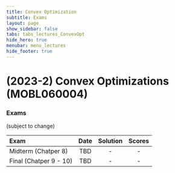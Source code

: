 ```yaml
---
title: Convex Optimization
subtitle: Exams
layout: page
show_sidebar: false
tabs: tabs_lectures_ConvexOpt
hide_hero: true
menubar: menu_lectures
hide_footer: true
---
```


# (2023-2) Convex Optimizations (MOBL060004)

### Exams

(subject to change)

| Exam | Date | Solution | Scores |
|:---|:---:|:---:|:---:|
| Midterm (Chatper 8) | TBD | - | - |
| Final (Chatper 9 - 10) | TBD | - | - |